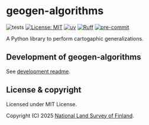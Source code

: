 # geogen-algorithms

![tests](https://github.com/nlsfi/geogen-algorithms/workflows/Tests/badge.svg)
[![License: MIT](https://img.shields.io/badge/License-MIT-yellow.svg)](https://opensource.org/licenses/MIT)
[![uv](https://img.shields.io/endpoint?url=https://raw.githubusercontent.com/astral-sh/uv/main/assets/badge/v0.json)](https://github.com/astral-sh/uv)
[![Ruff](https://img.shields.io/endpoint?url=https://raw.githubusercontent.com/astral-sh/ruff/main/assets/badge/v2.json)](https://github.com/astral-sh/ruff)
[![pre-commit](https://img.shields.io/badge/pre--commit-enabled-brightgreen?logo=pre-commit&logoColor=white)](https://github.com/pre-commit/pre-commit)

A Python library to perform cartogaphic generalizations.

## Development of geogen-algorithms

See [development readme](./DEVELOPMENT.md).

## License & copyright

Licensed under MIT License.

Copyright (C) 2025 [National Land Survey of Finland].

[National Land Survey of Finland]: https://www.maanmittauslaitos.fi/en
